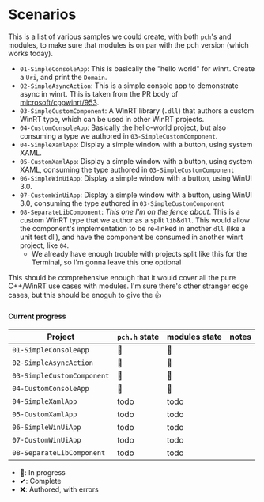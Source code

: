 # Scenarios


This is a list of various samples we could create, with both `pch`'s and modules, to make sure that modules is on par with the pch version (which works today). 


* `01-SimpleConsoleApp`: This is basically the "hello world" for winrt. Create a `Uri`, and print the `Domain`.
* `02-SimpleAsyncAction`: This is a simple console app to demonstrate async in winrt. This is taken from the PR body of [microsoft/cppwinrt/953].
* `03-SimpleCustomComponent`: A WinRT library (`.dll`) that authors a custom WinRT type, which can be used in other WinRT projects.
* `04-CustomConsoleApp`: Basically the hello-world project, but also consuming a type we authored in `03-SimpleCustomComponent`.
* `04-SimpleXamlApp`: Display a simple window with a button, using system XAML.
* `05-CustomXamlApp`: Display a simple window with a button, using system XAML, consuming the type authored in `03-SimpleCustomComponent`
* `06-SimpleWinUiApp`: Display a simple window with a button, using WinUI 3.0.
* `07-CustomWinUiApp`: Display a simple window with a button, using WinUI 3.0, consuming the type authored in `03-SimpleCustomComponent`
* `08-SeparateLibComponent`: _This one I'm on the fence about_. This is a custom WinRT type that we author as a split `lib`&`dll`. This would allow the component's implementation to be re-linked in another `dll` (like a unit test dll), and have the component be consumed in another winrt project, like `04`.
  - We already have enough trouble with projects split like this for the Terminal, so I'm gonna leave this one optional

This should be comprehensive enough that it would cover all the pure C++/WinRT use cases with modules. I'm sure there's other stranger edge cases, but this should be enoguh to give the 👍


#### Current progress

Project                    | `pch.h` state | modules state | notes
---------------------------|---------------|---------------|---------------
`01-SimpleConsoleApp`      | 📝 | 📝 |
`02-SimpleAsyncAction`     | 📝 | 📝 |
`03-SimpleCustomComponent` | 📝 | 📝 |
`04-CustomConsoleApp`      | 📝 | 📝 |
`04-SimpleXamlApp`         | todo | todo |
`05-CustomXamlApp`         | todo | todo |
`06-SimpleWinUiApp`        | todo | todo |
`07-CustomWinUiApp`        | todo | todo |
`08-SeparateLibComponent`  | todo | todo |

* 📝: In progress
* ✔: Complete
* ❌: Authored, with errors

[microsoft/cppwinrt/953]: https://github.com/microsoft/cppwinrt/pull/953
